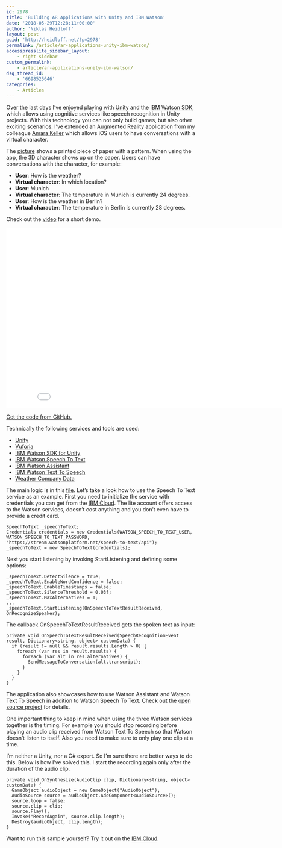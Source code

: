 ```yaml
---
id: 2978
title: 'Building AR Applications with Unity and IBM Watson'
date: '2018-05-29T12:28:11+00:00'
author: 'Niklas Heidloff'
layout: post
guid: 'http://heidloff.net/?p=2978'
permalink: /article/ar-applications-unity-ibm-watson/
accesspresslite_sidebar_layout:
    - right-sidebar
custom_permalink:
    - article/ar-applications-unity-ibm-watson/
dsq_thread_id:
    - '6698525646'
categories:
    - Articles
---
```


Over the last days I’ve enjoyed playing with [Unity](https://unity3d.com/unity) and the [IBM Watson SDK](https://github.com/watson-developer-cloud/unity-sdk), which allows using cognitive services like speech recognition in Unity projects. With this technology you can not only build games, but also other exciting scenarios. I’ve extended an Augmented Reality application from my colleague [Amara Keller](https://medium.com/@MissAmaraKay/build-your-first-ai-ar-app-on-unity-8c12895687fa) which allows iOS users to have conversations with a virtual character.

The [picture](https://raw.githubusercontent.com/nheidloff/unity-watson-ar-sample/master/photo1.png) shows a printed piece of paper with a pattern. When using the app, the 3D character shows up on the paper. Users can have conversations with the character, for example:

- **User**: How is the weather?
- **Virtual character**: In which location?
- **User**: Munich
- **Virtual character**: The temperature in Munich is currently 24 degrees.
- **User**: How is the weather in Berlin?
- **Virtual character**: The temperature in Berlin is currently 28 degrees.

Check out the [video](https://www.youtube.com/watch?v=u8c0fPQOqMU) for a short demo.

<iframe allowfullscreen="" frameborder="0" height="480" src="//www.youtube.com/embed/u8c0fPQOqMU" width="853"></iframe>

[Get the code from GitHub.](https://github.com/nheidloff/unity-watson-ar-sample)

Technically the following services and tools are used:

- [Unity](https://unity3d.com/unity)
- [Vuforia](https://developer.vuforia.com/)
- [IBM Watson SDK for Unity](https://github.com/watson-developer-cloud/unity-sdk)
- [IBM Watson Speech To Text](https://www.ibm.com/watson/services/speech-to-text/)
- [IBM Watson Assistant](https://www.ibm.com/watson/services/conversation/)
- [IBM Watson Text To Speech](https://www.ibm.com/watson/services/text-to-speech/)
- [Weather Company Data](https://console.bluemix.net/catalog/services/weather-company-data)

The main logic is in this [file](https://github.com/nheidloff/unity-watson-ar-sample/blob/master/SoldierConvo.cs). Let’s take a look how to use the Speech To Text service as an example. First you need to initialize the service with credentials you can get from the [IBM Cloud](https://ibm.biz/nheidloff). The lite account offers access to the Watson services, doesn’t cost anything and you don’t even have to provide a credit card.

```
SpeechToText _speechToText;
Credentials credentials = new Credentials(WATSON_SPEECH_TO_TEXT_USER, WATSON_SPEECH_TO_TEXT_PASSWORD, "https://stream.watsonplatform.net/speech-to-text/api");
_speechToText = new SpeechToText(credentials);
```

Next you start listening by invoking StartListening and defining some options:

```
_speechToText.DetectSilence = true;
_speechToText.EnableWordConfidence = false;
_speechToText.EnableTimestamps = false;
_speechToText.SilenceThreshold = 0.03f;
_speechToText.MaxAlternatives = 1;
...
_speechToText.StartListening(OnSpeechToTextResultReceived, OnRecognizeSpeaker);
```

The callback OnSpeechToTextResultReceived gets the spoken text as input:

```
private void OnSpeechToTextResultReceived(SpeechRecognitionEvent result, Dictionary<string, object> customData) {
  if (result != null && result.results.Length > 0) {
    foreach (var res in result.results) {
      foreach (var alt in res.alternatives) { 
        SendMessageToConversation(alt.transcript);                    
      }
    }
  }
}
```

The application also showcases how to use Watson Assistant and Watson Text To Speech in addition to Watson Speech To Text. Check out the [open source project](https://github.com/nheidloff/unity-watson-ar-sample) for details.

One important thing to keep in mind when using the three Watson services together is the timing. For example you should stop recording before playing an audio clip received from Watson Text To Speech so that Watson doesn’t listen to itself. Also you need to make sure to only play one clip at a time.

I’m neither a Unity, nor a C# expert. So I’m sure there are better ways to do this. Below is how I’ve solved this. I start the recording again only after the duration of the audio clip.

```
private void OnSynthesize(AudioClip clip, Dictionary<string, object> customData) {      
  GameObject audioObject = new GameObject("AudioObject");
  AudioSource source = audioObject.AddComponent<AudioSource>();
  source.loop = false;
  source.clip = clip;
  source.Play();
  Invoke("RecordAgain", source.clip.length);
  Destroy(audioObject, clip.length);
}
```

Want to run this sample yourself? Try it out on the [IBM Cloud](https://ibm.biz/nheidloff).